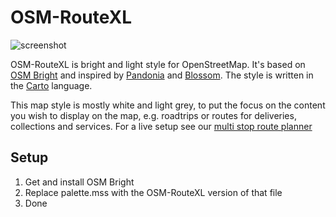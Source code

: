 # OSM-RouteXL

![screenshot](https://raw.github.com/routexl/osm-routexl/master/preview.png)

OSM-RouteXL is bright and light style for OpenStreetMap. It's based on [OSM Bright][] and inspired by [Pandonia][] and [Blossom][]. The style is written in the [Carto][] language.

[OSM Bright]: https://github.com/mapbox/osm-bright
[Blossom]: https://github.com/stekhn/blossom
[Pandonia]: https://github.com/flickr/Pandonia
[Carto]: http://github.com/mapbox/carto/

This map style is mostly white and light grey, to put the focus on the content you wish to display on the map, e.g. roadtrips or routes for deliveries, collections and services. For a live setup see our [multi stop route planner](https://www.routexl.com)

## Setup

1. Get and install OSM Bright
2. Replace palette.mss with the OSM-RouteXL version of that file
3. Done
